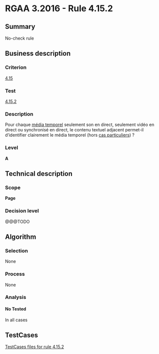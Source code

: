 # RGAA 3.2016 - Rule 4.15.2

## Summary
No-check rule


## Business description

### Criterion
[4.15](http://references.modernisation.gouv.fr/rgaa-accessibilite/criteres.html#crit-4-15)

### Test
[4.15.2](http://references.modernisation.gouv.fr/rgaa-accessibilite/criteres.html#test-4-15-2)

### Description
<div lang="fr">Pour chaque <a href="http://references.modernisation.gouv.fr/rgaa-accessibilite/glossaire.html#mdia-temporel-type-son-vido-et-synchronis">m&#xE9;dia temporel</a> seulement son en direct, seulement vid&#xE9;o en direct ou synchronis&#xE9; en direct, le contenu textuel adjacent permet-il d&#x2019;identifier clairement le m&#xE9;dia temporel (hors <a href="http://references.modernisation.gouv.fr/rgaa-accessibilite/cas-particuliers.html#cp-4-15" title="Cas particuliers pour le crit&#xE8;re 4.15">cas particuliers</a>)&nbsp;?</div>

### Level
**A**


## Technical description

### Scope
**Page**

### Decision level
@@@TODO


## Algorithm

### Selection
None

### Process
None

### Analysis

#### No Tested
In all cases


##  TestCases

[TestCases files for rule 4.15.2](https://github.com/Asqatasun/Asqatasun/tree/develop/rules/rules-rgaa3.2016/src/test/resources/testcases/rgaa32016/Rgaa32016Rule041502/)


